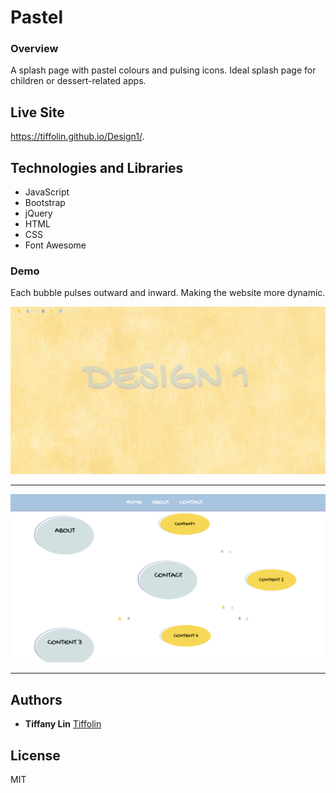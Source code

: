 # Pastel
### Overview
A splash page with pastel colours and pulsing icons. Ideal splash page for children or dessert-related apps. 

## Live Site
https://tiffolin.github.io/Design1/.

## Technologies and Libraries

* JavaScript
* Bootstrap
* jQuery
* HTML
* CSS
* Font Awesome

### Demo
Each bubble pulses outward and inward. Making the website more dynamic. 


![](appScreenshots/1.PNG)      


---
![](appScreenshots/2.PNG)      


---


## Authors
* **Tiffany Lin**         [Tiffolin](https://github.com/Tiffolin)


## License
MIT
